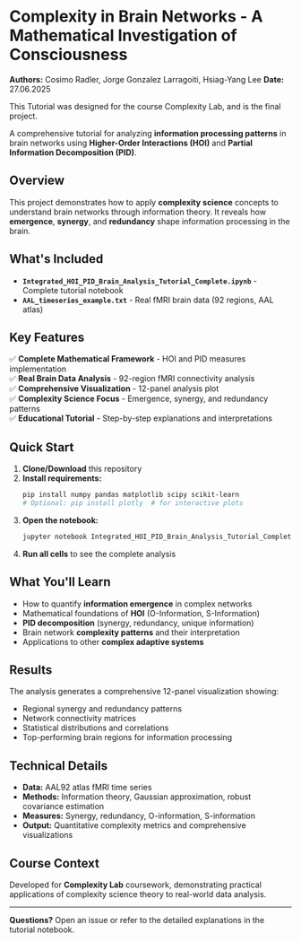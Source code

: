 # Complexity in Brain Networks - A Mathematical Investigation of Consciousness

**Authors:** Cosimo Radler, Jorge Gonzalez Larragoiti, Hsiag-Yang Lee 
**Date:** 27.06.2025

This Tutorial was designed for the course Complexity Lab, and is the final project. 

A comprehensive tutorial for analyzing **information processing patterns** in brain networks using **Higher-Order Interactions (HOI)** and **Partial Information Decomposition (PID)**.

## Overview

This project demonstrates how to apply **complexity science** concepts to understand brain networks through information theory. It reveals how **emergence**, **synergy**, and **redundancy** shape information processing in the brain.

## What's Included

- **`Integrated_HOI_PID_Brain_Analysis_Tutorial_Complete.ipynb`** - Complete tutorial notebook
- **`AAL_timeseries_example.txt`** - Real fMRI brain data (92 regions, AAL atlas)

## Key Features

✅ **Complete Mathematical Framework** - HOI and PID measures implementation  
✅ **Real Brain Data Analysis** - 92-region fMRI connectivity analysis  
✅ **Comprehensive Visualization** - 12-panel analysis plot  
✅ **Complexity Science Focus** - Emergence, synergy, and redundancy patterns  
✅ **Educational Tutorial** - Step-by-step explanations and interpretations  

## Quick Start

1. **Clone/Download** this repository
2. **Install requirements:**
   ```bash
   pip install numpy pandas matplotlib scipy scikit-learn
   # Optional: pip install plotly  # for interactive plots
   ```
3. **Open the notebook:**
   ```bash
   jupyter notebook Integrated_HOI_PID_Brain_Analysis_Tutorial_Complete.ipynb
   ```
4. **Run all cells** to see the complete analysis

## What You'll Learn

- How to quantify **information emergence** in complex networks
- Mathematical foundations of **HOI** (O-Information, S-Information)  
- **PID decomposition** (synergy, redundancy, unique information)
- Brain network **complexity patterns** and their interpretation
- Applications to other **complex adaptive systems**

## Results

The analysis generates a comprehensive 12-panel visualization showing:
- Regional synergy and redundancy patterns
- Network connectivity matrices  
- Statistical distributions and correlations
- Top-performing brain regions for information processing

## Technical Details

- **Data:** AAL92 atlas fMRI time series
- **Methods:** Information theory, Gaussian approximation, robust covariance estimation
- **Measures:** Synergy, redundancy, O-information, S-information
- **Output:** Quantitative complexity metrics and comprehensive visualizations

## Course Context

Developed for **Complexity Lab** coursework, demonstrating practical applications of complexity science theory to real-world data analysis.

---

**Questions?** Open an issue or refer to the detailed explanations in the tutorial notebook. 
